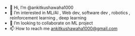 - 👋 Hi, I’m @ankitkushawaha1000
- 👀 I’m interested in ML/AI , Web dev, software dev , robotics , reinforcement learning , deep learning
- 💞️ I’m looking to collaborate on ML project
- 📫 How to reach me ankitkushawaha1000@gmail.com

<!---
ankitkushawaha1000/ankitkushawaha1000 is a ✨ special ✨ repository because its `README.md` (this file) appears on your GitHub profile.
You can click the Preview link to take a look at your changes.
--->

